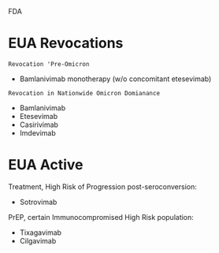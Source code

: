 FDA
# EUA Revocations
`Revocation 'Pre-Omicron`
- Bamlanivimab monotherapy (w/o concomitant etesevimab)

`Revocation in Nationwide Omicron Domianance`
- Bamlanivimab
- Etesevimab 
- Casirivimab
- Imdevimab

# EUA Active
Treatment, High Risk of Progression post-seroconversion:
- Sotrovimab

PrEP, certain Immunocompromised High Risk population:
- Tixagavimab
- Cilgavimab
